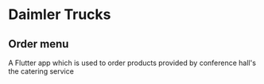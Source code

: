 # Daimler Trucks

## Order menu

A Flutter app which is used to order products provided by conference hall's the catering service


